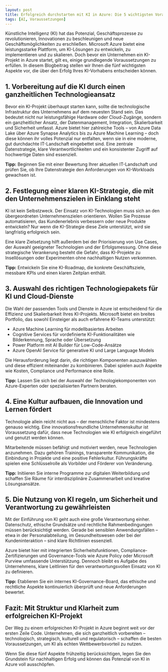 ```yaml
---
layout: post
title: Erfolgreich durchstarten mit KI in Azure: Die 5 wichtigsten Voraussetzungen für Ihr Projekt
tags: [AI, Voraussetzungen]
---
```


Künstliche Intelligenz (KI) hat das Potenzial, Geschäftsprozesse zu revolutionieren, Innovationen zu beschleunigen und neue Geschäftsmöglichkeiten zu erschließen. Microsoft Azure bietet eine leistungsstarke Plattform, um KI-Lösungen zu entwickeln, zu implementieren und zu skalieren. Doch bevor ein Unternehmen ein KI-Projekt in Azure startet, gilt es, einige grundlegende Voraussetzungen zu erfüllen. In diesem Blogbeitrag stellen wir Ihnen die fünf wichtigsten Aspekte vor, die über den Erfolg Ihres KI-Vorhabens entscheiden können.

## 1. Vorbereitung auf die KI durch einen ganzheitlichen Technologieansatz
Bevor ein KI-Projekt überhaupt starten kann, sollte die technologische Infrastruktur des Unternehmens auf dem neuesten Stand sein. Das bedeutet nicht nur leistungsfähige Hardware oder Cloud-Zugänge, sondern ein ganzheitlicher Ansatz, der Datenmanagement, Integration, Skalierbarkeit und Sicherheit umfasst.
Azure bietet hier zahlreiche Tools – von Azure Data Lake über Azure Synapse Analytics bis zu Azure Machine Learning – doch diese können ihr volles Potenzial nur entfalten, wenn sie in eine moderne, gut durchdachte IT-Landschaft eingebettet sind. Eine zentrale Datenstrategie, klare Verantwortlichkeiten und ein konsistenter Zugriff auf hochwertige Daten sind essenziell.

**Tipp:** Beginnen Sie mit einer Bewertung Ihrer aktuellen IT-Landschaft und prüfen Sie, ob Ihre Datenstrategie den Anforderungen von KI-Workloads gewachsen ist.

## 2. Festlegung einer klaren KI-Strategie, die mit den Unternehmenszielen in Einklang steht
KI ist kein Selbstzweck. Der Einsatz von KI-Technologien muss sich an den übergeordneten Unternehmenszielen orientieren. Wollen Sie Prozesse automatisieren, das Kundenerlebnis verbessern oder neue Produkte entwickeln? Nur wenn die KI-Strategie diese Ziele unterstützt, wird sie langfristig erfolgreich sein.

Eine klare Zielsetzung hilft außerdem bei der Priorisierung von Use Cases, der Auswahl geeigneter Technologien und der Erfolgsmessung. Ohne diese strategische Verankerung besteht die Gefahr, dass KI-Projekte zu Insellösungen oder Experimenten ohne nachhaltigen Nutzen verkommen.

**Tipp:** Entwickeln Sie eine KI-Roadmap, die konkrete Geschäftsziele, messbare KPIs und einen klaren Zeitplan enthält.

## 3. Auswahl des richtigen Technologiepakets für KI und Cloud-Dienste
Die Wahl der passenden Tools und Dienste in Azure ist entscheidend für die Effizienz und Skalierbarkeit Ihres KI-Projekts. Microsoft bietet ein breites Portfolio, das sowohl Einsteiger als auch erfahrene KI-Teams unterstützt:

- Azure Machine Learning für modellbasiertes Arbeiten
- Cognitive Services für vordefinierte KI-Funktionalitäten wie Bilderkennung, Sprache oder Übersetzung
- Power Platform mit AI Builder für Low-Code-Ansätze
- Azure OpenAI Service für generative KI und Large Language Models

Die Herausforderung liegt darin, die richtigen Komponenten auszuwählen und diese effizient miteinander zu kombinieren. Dabei spielen auch Aspekte wie Kosten, Compliance und Performance eine Rolle.

**Tipp:** Lassen Sie sich bei der Auswahl der Technologiekomponenten von Azure-Experten oder spezialisierten Partnern beraten.

## 4. Eine Kultur aufbauen, die Innovation und Lernen fördert
Technologie allein reicht nicht aus – der menschliche Faktor ist mindestens genauso wichtig. Eine innovationsfreundliche Unternehmenskultur ist Voraussetzung dafür, dass neue Technologien wie KI erfolgreich eingeführt und genutzt werden können.

Mitarbeitende müssen befähigt und motiviert werden, neue Technologien anzunehmen. Dazu gehören Trainings, transparente Kommunikation, die Einbindung in Projekte und eine positive Fehlerkultur. Führungskräfte spielen eine Schlüsselrolle als Vorbilder und Förderer von Veränderung.

**Tipp:** Initiieren Sie interne Programme zur digitalen Weiterbildung und schaffen Sie Räume für interdisziplinäre Zusammenarbeit und kreative Lösungsansätze.

## 5. Die Nutzung von KI regeln, um Sicherheit und Verantwortung zu gewährleisten
Mit der Einführung von KI geht auch eine große Verantwortung einher. Datenschutz, ethische Grundsätze und rechtliche Rahmenbedingungen müssen berücksichtigt werden. Gerade bei sensiblen Anwendungsfällen – etwa in der Personalabteilung, im Gesundheitswesen oder bei der Kundeninteraktion – sind klare Richtlinien essenziell.

Azure bietet hier mit integrierten Sicherheitsfunktionen, Compliance-Zertifizierungen und Governance-Tools wie Azure Policy oder Microsoft Purview umfassende Unterstützung. Dennoch bleibt es Aufgabe des Unternehmens, klare Leitlinien für den verantwortungsvollen Einsatz von KI zu definieren.

**Tipp:** Etablieren Sie ein internes KI-Governance-Board, das ethische und rechtliche Aspekte kontinuierlich überprüft und neue Anforderungen bewertet.

## Fazit: Mit Struktur und Klarheit zum erfolgreichen KI-Projekt
Der Weg zu einem erfolgreichen KI-Projekt in Azure beginnt weit vor der ersten Zeile Code. Unternehmen, die sich ganzheitlich vorbereiten – technologisch, strategisch, kulturell und regulatorisch – schaffen die besten Voraussetzungen, um KI als echten Wettbewerbsvorteil zu nutzen.

Wenn Sie diese fünf Aspekte frühzeitig berücksichtigen, legen Sie den Grundstein für nachhaltigen Erfolg und können das Potenzial von KI in Azure voll ausschöpfen.
